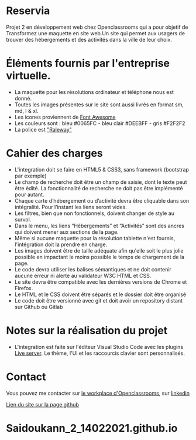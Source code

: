 # Reservia
Projet 2 en développement web chez Openclassrooms qui a pour objetif de Transformez une maquette en site web.Un site qui permet aux usagers de trouver des hébergements et des activités dans la ville de leur choix.
# Éléments fournis par l'entreprise virtuelle.
* La maquette pour les résolutions ordinateur et téléphone nous est donné.
* Toutes les images présentes sur le site sont aussi livrés en format sm, md, l & xl.
* Les icones proviennent de [Font Awesome](https://fontawesome.com/)
* Les couleurs sont : bleu #0065FC - bleu clair #DEEBFF - gris #F2F2F2
* La police est ["Raleway"](https://fonts.google.com/specimen/Raleway?preview.text_type=custom) 
# Cahier des charges
* L'integration doit se faire en HTML5 & CSS3, sans framework (bootstrap par exemple)
* Le champ de recherche doit être un champ de saisie, dont le texte peut être édité. La fonctionnalité de recherche ne doit pas être implémenté pour autant.
* Chaque carte d’hébergement ou d’activité devra être cliquable dans son intégralité. Pour l’instant les liens seront vides.
* Les filtres, bien que non fonctionnels, doivent changer de style au survol.
* Dans le menu, les liens “Hébergements” et “Activités” sont des ancres qui doivent mener aux sections de la page.
* Même si aucune maquette pour la résolution tablette n'est fournis, l'intégration doit la prendre en charge.
* Les images doivent être de taille adéquate afin qu'elle soit le plus jolie possible en impactant le moins possible le temps de chargement de la page.
* Le code devra utiliser les balises sémantiques et ne doit contenir aucune erreur ni alerte au validateur W3C HTML et CSS.
* Le site devra être compatible avec les dernières versions de Chrome et Firefox.
* Le HTML et le CSS doivent être séparés et le dossier doit être organisé
* Le code doit être versionné avec git et doit avoir un repository distant sur Github ou Gitlab
# Notes sur la réalisation du projet
* L'integration est faite sur l'éditeur Visual Studio Code avec les plugins [Live server](https://marketplace.visualstudio.com/items?itemName=ritwickdey.LiveServer). Le thème, l'UI et les raccourcis clavier sont personnalisés.
# Contact
Vous pouvez me contacter sur [le workplace d'Openclassrooms](https://openclassrooms.workplace.com/), sur [linkedin](https://www.linkedin.com/feed/) 

[Lien du site sur la page github](https://doskann.github.io/Saidoukann_2_14022021.github.io/.)
# Saidoukann_2_14022021.github.io
